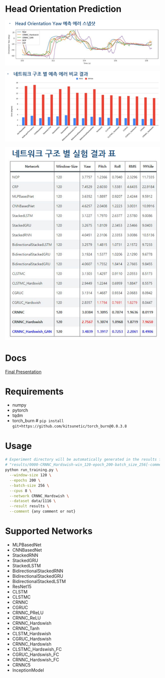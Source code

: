 # Head Orientation Prediction

![Snapshot](img/Snapshot.PNG)

![BarGraph](img/BarGraph.PNG)

![FinalResult](img/FinalResult.PNG)

# Docs

[Final Presentation](Final%20Report.pdf)

# Requirements

- numpy
- pytorch
- tqdm
- torch_burn # `pip install git+https://github.com/kitsunetic/torch_burn@0.0.3.8`

# Usage

```bash
# Experiment directory will be automatically generated in the results folder.
# "results/0000-CRNNC_Hardswish-win_120-epoch_200-batch_size_256[-comment]"  
python run_training.py \
  --window-size 120 \
  --epochs 200 \
  --batch-size 256 \
  --cpus 8 \
  --network CRNNC_Hardswish \
  --dataset data/1116 \
  --result results \
  --comment {any comment or not}
```

# Supported Networks

- MLPBasedNet
- CNNBasedNet
- StackedRNN
- StackedGRU
- StackedLSTM
- BidirectionalStackedRNN
- BidirectionalStackedGRU
- BidirectionalStackedLSTM
- ResNet15
- CLSTM
- CLSTMC
- CRNNC
- CGRUC
- CRNNC_PReLU
- CRNNC_ReLU
- CRNNC_Hardswish
- CRNNC_Tanh
- CLSTM_Hardswish
- CGRUC_Hardswish
- CRNNC_Hardswish
- CLSTMC_Hardswish_FC
- CGRUC_Hardswish_FC
- CRNNC_Hardswish_FC
- CRNNC5
- InceptionModel
